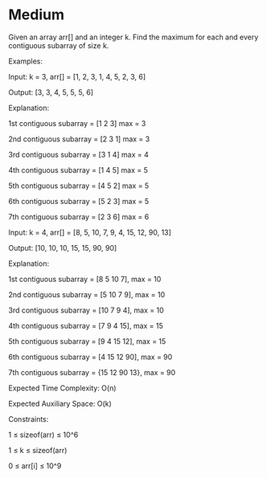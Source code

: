# Medium

Given an array arr[] and an integer k. Find the maximum for each and every contiguous subarray of size k.

Examples:

Input: k = 3, arr[] = [1, 2, 3, 1, 4, 5, 2, 3, 6]

Output: [3, 3, 4, 5, 5, 5, 6] 

Explanation: 

1st contiguous subarray = [1 2 3] max = 3

2nd contiguous subarray = [2 3 1] max = 3

3rd contiguous subarray = [3 1 4] max = 4

4th contiguous subarray = [1 4 5] max = 5

5th contiguous subarray = [4 5 2] max = 5

6th contiguous subarray = [5 2 3] max = 5

7th contiguous subarray = [2 3 6] max = 6

Input: k = 4, arr[] = [8, 5, 10, 7, 9, 4, 15, 12, 90, 13]

Output: [10, 10, 10, 15, 15, 90, 90]

Explanation: 

1st contiguous subarray = [8 5 10 7], max = 10

2nd contiguous subarray = [5 10 7 9], max = 10

3rd contiguous subarray = [10 7 9 4], max = 10

4th contiguous subarray = [7 9 4 15], max = 15

5th contiguous subarray = [9 4 15 12], max = 15

6th contiguous subarray = [4 15 12 90], max = 90

7th contiguous subarray = {15 12 90 13}, max = 90


Expected Time Complexity: O(n)

Expected Auxiliary Space: O(k)

Constraints:

1 ≤ sizeof(arr) ≤ 10^6

1 ≤ k ≤ sizeof(arr)

0 ≤ arr[i] ≤ 10^9

